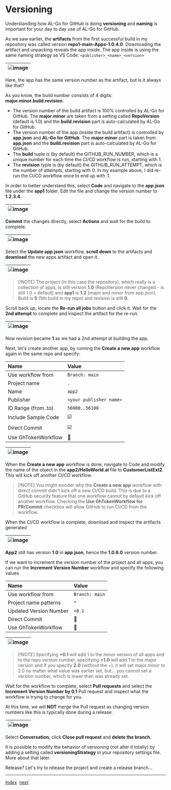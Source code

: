 # Versioning

Understanding how AL-Go for GitHub is doing **versioning** and **naming** is important for your day to day use of AL-Go for GitHub.

As we saw earlier, the **artifacts** from the first successful build in my repository was called version **repo1-main-Apps-1.0.4.0**.
Downloading the artifact and unpacking reveals the app inside. The app inside is using the same naming strategy as VS Code: `<publisher>_<name>_<version>`

| ![image](https://github.com/microsoft/AL-Go/assets/10775043/907ff953-6496-46ff-b3bc-fc934da7bb50) |
|-|

Here, the app has the same version number as the artifact, but is it always like that?

As you know, the build number consists of 4 digits: **major.minor.build.revision**.

- The version number of the build artifact is 100% controlled by AL-Go for GitHub. The **major.minor** are taken from a setting called **RepoVersion** (default is 1.0) and the **build.revision** part is auto-calculated by AL-Go for GitHub.
- The version number of the app (inside the build artifact) is controlled by **app.json** and **AL-Go for GitHub**. The **major.minor** part is taken from **app.json** and the **build.revision** part is auto-calculated by AL-Go for GitHub.
- The **build** tuple is (by default) the GITHUB_RUN_NUMBER, which is a unique number for each time the CI/CD workflow is run, starting with 1.
- The **revision** typle is (by default) the GITHUB_RUN_ATTEMPT, which is the number of attempts, starting with 0. In my example above, I did re-run the CI/CD workflow once to end up with .1.

In order to better understand this, select **Code** and navigate to the **app.json** file under the **app1** folder. Edit the file and change the version number to **1.2.3.4**.

| ![image](https://github.com/microsoft/AL-Go/assets/10775043/df24b30b-df74-4def-9134-49f8bc8e13f1) |
|-|

**Commit** the changes directly, select **Actions** and wait for the build to complete.

| ![image](https://github.com/microsoft/AL-Go/assets/10775043/c2c45e8d-aeb0-4da1-8b23-85eee843a25a) |
|-|

Select the **Update app.json** workflow, **scroll down** to the artifacts and **download** the new apps artifact and open it.

| ![image](https://github.com/microsoft/AL-Go/assets/10775043/f5009c5f-2cf6-45ec-9de5-c7473722e092) |
|-|

> \[!NOTE\]
> The project (in this case the repository), which really is a collection of apps, is still version **1.0** (RepoVersion never changed - is still 1.0 = default) and **app1** is **1.2** (major and minor from app.json). Build is **5** (5th build in my repo) and revision is still **0**.

Scroll back up, locate the **Re-run all jobs** button and click it. Wait for the **2nd attempt** to complete and inspect the artifact for the re-run.

| ![image](https://github.com/microsoft/AL-Go/assets/10775043/4a20ed83-8fb7-4a0a-b030-e1c1cb392a27) |
|-|

Now revision became **1** as we had a 2nd attempt at building the app.

Next, let's create another app, by running the **Create a new app** workflow again in the same repo and specify:

| Name | Value |
| :-- | :-- |
| Use workflow from | `Branch: main` |
| Project name | `.` |
| Name | `app2` |
| Publisher | `<your publisher name>` |
| ID Range (from..to) | `56000..56100` |
| Include Sample Code | :ballot_box_with_check: |
| Direct Commit | :ballot_box_with_check: |
| Use GhTokenWorkflow | :black_square_button: |

| ![image](https://github.com/microsoft/AL-Go/assets/10775043/fc7e3131-8ac3-4054-a131-c4e8da023fec) |
|-|

When the **Create a new app** workflow is done, navigate to Code and modify the name of the object in the **app2/HelloWorld.al** file to **CustomerListExt2**. This will kick off another CI/CD workflow.

> \[!NOTE\]
> You might wonder why the **Create a new app** workflow with direct commit didn't kick off a new CI/CD build. This is due to a GitHub security feature that one workflow cannot by default kick off another workflow. Checking the **Use GhTokenWorkflow for PR/Commit** checkbox will allow GitHub to run CI/CD from the workflow.

When the CI/CD workflow is complete, download and inspect the artifacts generated

| ![image](https://github.com/microsoft/AL-Go/assets/10775043/54d8ea19-d17e-4538-917f-661a921d474b) |
|-|

**App2** still has version **1.0** in **app.json**, hence the **1.0.6.0** version number.

If we want to increment the version number of the project and all apps, you can run the **Increment Version Number** workflow and specify the following values

| Name | Value |
| :-- | :-- |
| Use workflow from | `Branch: main` |
| Project name patterns | `*` |
| Updated Version Number | `+0.1` |
| Direct Commit | :black_square_button: |
| Use GhTokenWorkflow | :black_square_button: |

| ![image](https://github.com/microsoft/AL-Go/assets/10775043/dbba8aa8-6a8b-446d-8bac-42b07dc79c36) |
|-|

> \[!NOTE\]
> Specifying **+0.1** will add 1 to the minor version of all apps and to the repo version number, specifying **+1.0** will add 1 to the major version and if you specify **2.0** (without the +), it will set major.minor to 2.0 no matter what value was earlier set, but... you cannot set a version number, which is lower than was already set.

Wait for the workflow to complete, select **Pull requests** and select the **Increment Version Number by 0.1** Pull request and inspect what the workflow is trying to change for you.

At this time, we will **NOT** merge the Pull request as changing version numbers like this is typically done during a release.

| ![image](https://github.com/microsoft/AL-Go/assets/10775043/70f761c0-4ae6-42de-84ba-fe67d4a98264) |
|-|

Select **Conversation**, click **Close pull request** and **delete the branch**.

It is possible to modify the behavior of versioning (not alter it totally) by adding a setting called **versioningStrategy** in your repository settings file. More about that later.

Release? Let's try to release the project and create a release branch...

______________________________________________________________________

[Index](Index.md)  [next](Releasing.md)
